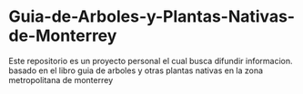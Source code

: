 # Guia-de-Arboles-y-Plantas-Nativas-de-Monterrey
Este repositorio es un proyecto personal el cual busca difundir informacion. basado en el libro guia de arboles y otras plantas nativas en la zona metropolitana de monterrey
